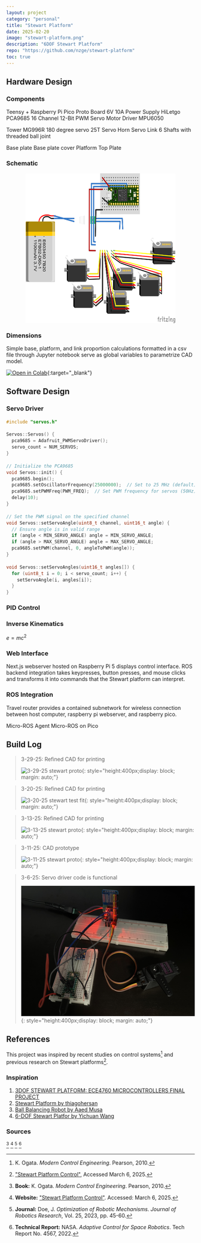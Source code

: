 ```yaml
---
layout: project
category: "personal"
title: "Stewart Platform"
date: 2025-02-20
image: "stewart-platform.png"
description: "6DOF Stewart Platform"
repo: "https://github.com/nzge/stewart-platform"
toc: true
---
```



## Hardware Design

### Components

Teensy + Raspberry Pi Pico
Proto Board
6V 10A Power Supply
HiLetgo PCA9685 16 Channel 12-Bit PWM Servo Motor Driver
MPU6050

Tower MG996R 180 degree servo
25T Servo Horn
Servo Link
6 Shafts with threaded ball joint

Base plate
Base plate cover
Platform
Top Plate


### Schematic
<img src="https://raw.githubusercontent.com/nzge/stewart-platform/main/stewart-schematic.svg?sanitize=true" alt="Stewart Platform Schematic" style="width:400px; height:400px;display: block; margin: auto;">


### Dimensions
Simple base, platform, and link proportion calculations formatted in a csv file through Jupyter notebook serve as global variables to parametrize CAD model.

[![Open in Colab](https://colab.research.google.com/assets/colab-badge.svg)](https://colab.research.google.com/github/nzge/Stewart-Platform/blob/main/stewart-sizing-calcs.ipynb){:target="_blank"}


## Software Design


### Servo Driver
```cpp
#include "servos.h"

Servos::Servos() {
  pca9685 = Adafruit_PWMServoDriver();
  servo_count = NUM_SERVOS;
}

// Initialize the PCA9685
void Servos::init() {
  pca9685.begin();
  pca9685.setOscillatorFrequency(25000000);  // Set to 25 MHz (default)
  pca9685.setPWMFreq(PWM_FREQ);  // Set PWM frequency for servos (50Hz)
  delay(10);
}

// Set the PWM signal on the specified channel
void Servos::setServoAngle(uint8_t channel, uint16_t angle) {
  // Ensure angle is in valid range
  if (angle < MIN_SERVO_ANGLE) angle = MIN_SERVO_ANGLE;
  if (angle > MAX_SERVO_ANGLE) angle = MAX_SERVO_ANGLE;
  pca9685.setPWM(channel, 0, angleToPWM(angle));
}

void Servos::setServoAngles(uint16_t angles[]) {
  for (uint8_t i = 0; i < servo_count; i++) {
    setServoAngle(i, angles[i]);
  }
}
```

### PID Control


### Inverse Kinematics
$e=mc^2$

### Web Interface
Next.js webserver hosted on Raspberry Pi 5 displays control interface. ROS backend integration takes keypresses, button presses, and mouse clicks and transforms it into commands that the Stewart platform can interpret. 

### ROS Integration
Travel router provides a contained subnetwork for wireless connection between host computer, raspberry pi webserver, and raspberry pico. 

Micro-ROS Agent
Micro-ROS on Pico

## Build Log
> 3-29-25: Refined CAD for printing
>
> ![3-29-25 stewart proto](/assets/media/stewart-platform_media/stewart-proto_3-13-25.JPG){: 
style="height:400px;display: block; margin: auto;"}

> 3-20-25: Refined CAD for printing
>
> ![3-20-25 stewart test fit](/assets/media/stewart-platform_media/stewart-proto_3-13-25.JPG){: 
style="height:400px;display: block; margin: auto;"}

> 3-13-25: Refined CAD for printing
>
> ![3-13-25 stewart proto](/assets/media/stewart-platform_media/stewart-proto_3-13-25.JPG){: 
style="height:400px;display: block; margin: auto;"}

> 3-11-25: CAD prototype
>
> ![3-11-25 stewart proto](/assets/media/stewart-platform_media/stewart-proto.JPG){: 
style="height:400px;display: block; margin: auto;"}

> 3-6-25: Servo driver code is functional
>
> ![3-6-25 servo test](/assets/media/stewart-platform_media/servo-test.JPG){: 
style="height:400px;display: block; margin: auto;"}

## References
This project was inspired by recent studies on control systems[^1] and previous research on Stewart platforms[^2].
### Inspiration
1. [3DOF STEWART PLATFORM: ECE4760 MICROCONTROLLERS FINAL PROJECT](https://people.ece.cornell.edu/land/courses/ece4760/FinalProjects/f2017/psl58_aw698_eb645/psl58_aw698_eb645/)
2. [Stewart Platform by thiagohersan](https://www.instructables.com/Stewart-Platform/)
3. [Ball Balancing Robot by Aaed Musa](https://www.youtube.com/watch?v=kAaYaZcpbLo&list=PLTqchMECawAp3Q6hHfBDlCq_db-DOYmcD&index=28)
4. [6-DOF Stewart Platfor by Yichuan Wang](https://yichuan33.blogspot.com/2017/11/6-dof-stewart-platform.html)
### Sources
[^1]: K. Ogata. *Modern Control Engineering*. Pearson, 2010. 
[^2]: ["Stewart Platform Control"](https://content.instructables.com/FFI/8ZXW/I55MMY14/FFI8ZXWI55MMY14.pdf), Accessed March 6, 2025.  
[^3]: **Book:** K. Ogata. *Modern Control Engineering*. Pearson, 2010.  
[^4]: **Website:** ["Stewart Platform Control"](https://example.com). Accessed: March 6, 2025.  
[^5]: **Journal:** Doe, J. *Optimization of Robotic Mechanisms*. *Journal of Robotics Research*, Vol. 25, 2023, pp. 45-60.  
[^6]: **Technical Report:** NASA. *Adaptive Control for Space Robotics*. Tech Report No. 4567, 2022.  

<!-- Hidden references trigger the footnote rendering -->
<span id="hidden-references"> [^3] [^4] [^5] [^6]</span>


